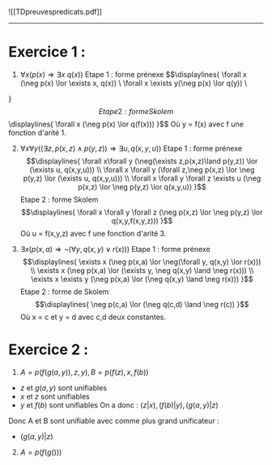 ![[TDpreuvespredicats.pdf]]

---
# Exercice 1 :

1. $\forall x (p(x) \Rightarrow \exists x$ $q(x))$
Etape 1 : forme prénexe
$$\displaylines{
	\forall x (\neg p(x) \lor \exists x, q(x)) \\
	\forall x \exists y(\neg p(x) \lor q(y)) \\
	
}$$ Etape 2 : forme Skolem
$$\displaylines{
	\forall x (\neg p(x) \lor q(f(x)))
}$$ Où y = f(x) avec f une fonction d'arité 1.

2. $\forall x \forall y ((\exists z, p(x,z) \land p(y,z)) \Rightarrow \exists u, q(x,y,u))$
Etape 1 : forme prénexe
$$\displaylines{
	\forall x\forall y (\neg(\exists z,p(x,z)\land p(y,z)) \lor (\exists u, q(x,y,u))) \\
	\forall x \forall y (\forall z,\neg p(x,z) \lor \neg p(y,z) \lor (\exists u, q(x,y,u))) \\
	\forall x \forall y \forall z \exists u (\neg p(x,z) \lor \neg p(y,z) \lor q(x,y,u))
}$$
Etape 2 : forme Skolem
$$\displaylines{
	\forall x \forall y \forall z (\neg p(x,z) \lor \neg p(y,z) \lor q(x,y,f(x,y,z)))
}$$
Où u = f(x,y,z) avec f une fonction d'arité 3.

3. $\exists x (p(x,a) \Rightarrow \neg (\forall y, q(x,y) \lor r(x)))$
Etape 1 : forme prénexe
$$\displaylines{
	\exists x (\neg p(x,a) \lor \neg(\forall y, q(x,y) \lor r(x))) \\
	\exists x (\neg p(x,a) \lor (\exists y, \neg q(x,y) \land \neg r(x))) \\
	\exists x \exists y (\neg p(x,a) \lor (\neg q(x,y) \land \neg r(x)))
}$$
Etape 2 : forme de Skolem
$$\displaylines{
	\neg p(c,a) \lor (\neg q(c,d) \land \neg r(c))
}$$
Où x = c et y = d avec c,d deux constantes.

# Exercice 2 :

1. $A = p(f(g(a,y)),z,y), B = p(f(z),x,f(b))$
- $z$ et $g(a,y)$ sont unifiables
- $x$ et $z$ sont unifiables
- $y$ et $f(b)$ sont unifiables
On a donc : $(z|x),(f(b)|y),(g(a,y)|z)$

Donc A et B sont unifiable avec comme plus grand unificateur : 
- $(g(a,y)|z)$

2. $A = p(f(g()))$
